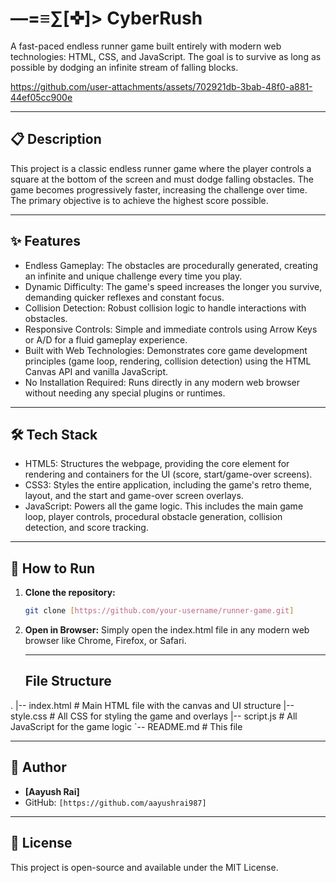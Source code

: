 # —=≡∑[✜]> CyberRush
A fast-paced endless runner game built entirely with modern web technologies: HTML, CSS, and JavaScript. The goal is to survive as long as possible by dodging an infinite stream of falling blocks.


https://github.com/user-attachments/assets/702921db-3bab-48f0-a881-44ef05cc900e


---

## 📋 Description
This project is a classic endless runner game where the player controls a square at the bottom of the screen and must dodge falling obstacles. The game becomes progressively faster, increasing the challenge over time. The primary objective is to achieve the highest score possible.

---

## ✨ Features
* Endless Gameplay: The obstacles are procedurally generated, creating an infinite and unique challenge every time you play.
* Dynamic Difficulty: The game's speed increases the longer you survive, demanding quicker reflexes and constant focus.
* Collision Detection: Robust collision logic to handle interactions with obstacles.
* Responsive Controls: Simple and immediate controls using Arrow Keys or A/D for a fluid gameplay experience.
* Built with Web Technologies: Demonstrates core game development principles (game loop, rendering, collision detection) using the HTML Canvas API and vanilla JavaScript.
* No Installation Required: Runs directly in any modern web browser without needing any special plugins or runtimes.

---

## 🛠️ Tech Stack
* HTML5: Structures the webpage, providing the core <canvas> element for rendering and containers for the UI (score, start/game-over screens).
* CSS3: Styles the entire application, including the game's retro theme, layout, and the start and game-over screen overlays.
* JavaScript: Powers all the game logic. This includes the main game loop, player controls, procedural obstacle generation, collision detection, and score tracking.

---

## 🚀 How to Run

1. **Clone the repository:**
   ```bash
   git clone [https://github.com/your-username/runner-game.git]
2. **Open in Browser:**
   Simply open the index.html file in any modern web browser like Chrome, Firefox, or Safari.

   ---

   ## File Structure


.
|-- index.html     # Main HTML file with the canvas and UI structure
|-- style.css      # All CSS for styling the game and overlays
|-- script.js      # All JavaScript for the game logic
`-- README.md      # This file

---

## 👤 Author

* **[Aayush Rai]**
* GitHub: `[https://github.com/aayushrai987]`

---

## 📄 License

This project is open-source and available under the MIT License.
